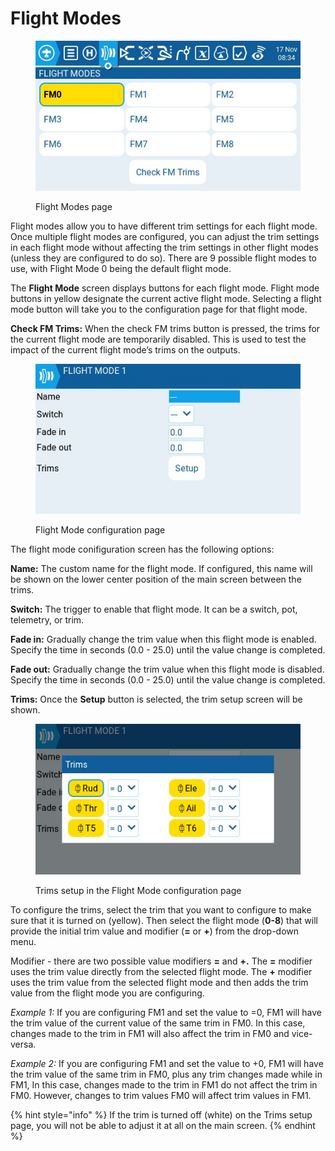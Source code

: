 # Flight Modes

<figure><img src="../../../.gitbook/assets/FM1.jpg" alt=""><figcaption><p>Flight Modes page</p></figcaption></figure>

Flight modes allow you to have different trim settings for each flight mode. Once multiple flight modes are configured, you can adjust the trim settings in each flight mode without affecting the trim settings in other flight modes (unless they are configured to do so). There are 9 possible flight modes to use, with Flight Mode 0 being the default flight mode.

The **Flight Mode** screen displays buttons for each flight mode. Flight mode buttons in yellow designate the current active flight mode. Selecting a flight mode button will take you to the configuration page for that flight mode.

**Check FM Trims:** When the check FM trims button is pressed, the trims for the current flight mode are temporarily disabled. This is used to test the impact of the current flight mode’s trims on the outputs.

<figure><img src="../../../.gitbook/assets/FM2.jpg" alt=""><figcaption><p>Flight Mode configuration page</p></figcaption></figure>

The flight mode conifiguration screen has the following options:

**Name:** The custom name for the flight mode. If configured, this name will be shown on the lower center position of the main screen between the trims.

**Switch:** The trigger to enable that flight mode. It can be a switch, pot, telemetry, or trim.

**Fade in:** Gradually change the trim value when this flight mode is enabled. Specify the time in seconds (0.0 - 25.0) until the value change is completed.&#x20;

**Fade out:** Gradually change the trim value when this flight mode is disabled. Specify the time in seconds (0.0 - 25.0) until the value change is completed.&#x20;

**Trims:** Once the **Setup** button is selected, the trim setup screen will be shown.

<figure><img src="../../../.gitbook/assets/FM3.jpg" alt=""><figcaption><p>Trims setup in the Flight Mode configuration page</p></figcaption></figure>

To configure the trims, select the trim that you want to configure to make sure that it is turned on (yellow). Then select the flight mode (**0-8**) that will provide the initial trim value and modifier (**=** or **+**) from the drop-down menu.

Modifier - there are two possible value modifiers  **=** and **+.** The **=** modifier uses the trim value directly from the selected flight mode. The **+** modifier uses the trim value from the selected flight mode and then adds the trim value from the flight mode you are configuring.

_Example 1:_ If you are configuring FM1 and set the value to =0, FM1 will have the trim value of the current value of the same trim in FM0. In this case, changes made to the trim in FM1 will also affect the trim in FM0 and vice-versa.

_Example 2:_ If you are configuring FM1 and set the value to +0, FM1 will have the trim value of the same trim in FM0, plus any trim changes made while in FM1, In this case, changes made to the trim in FM1 do not affect the trim in FM0. However, changes to trim values FM0 will affect trim values in FM1.

{% hint style="info" %}
If the trim is turned off (white) on the Trims setup page, you will not be able to adjust it at all on the main screen.
{% endhint %}
